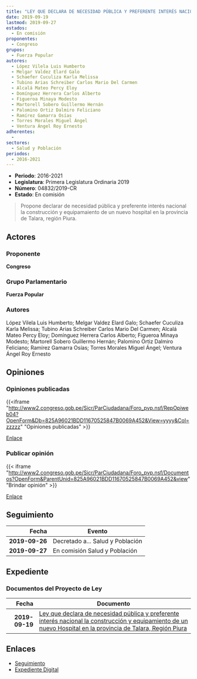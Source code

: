 ```yaml
---
title: "LEY QUE DECLARA DE NECESIDAD PÚBLICA Y PREFERENTE INTERÉS NACIONAL LA CONSTRUCCIÓN Y EQUIPAMIENTO DE UN NUEVO HOSPITAL EN LA PROVINCIA DE TALARA, REGIÓN PIURA"
date: 2019-09-19
lastmod: 2019-09-27
estados: 
  - En comisión
proponentes: 
  - Congreso
grupos: 
  - Fuerza Popular
autores: 
  - López Vilela Luis Humberto
  - Melgar Valdez Elard Galo
  - Schaefer Cuculiza Karla Melissa
  - Tubino Arias Schreiber Carlos Mario Del Carmen
  - Alcalá Mateo Percy Eloy
  - Domínguez Herrera Carlos Alberto
  - Figueroa Minaya Modesto
  - Martorell Sobero Guillermo Hernán
  - Palomino Ortiz Dalmiro Feliciano
  - Ramírez Gamarra Osías
  - Torres Morales Miguel Ángel
  - Ventura Ángel Roy Ernesto
adherentes: 
  - 
sectores: 
  - Salud y Población
periodos: 
  - 2016-2021
---
```


- **Periodo**: 2016-2021
- **Legislatura**: Primera Legislatura Ordinaria 2019
- **Número**: 04832/2019-CR
- **Estado**: En comisión

> Propone declarar de necesidad pública y preferente interés nacional la construcción y equipamaiento de un nuevo hospital en la provincia de Talara, región Piura.


## Actores

### Proponente

**Congreso**

### Grupo Parlamentario

**Fuerza Popular**

### Autores

López Vilela Luis Humberto; Melgar Valdez Elard Galo; Schaefer Cuculiza Karla Melissa; Tubino Arias Schreiber Carlos Mario Del Carmen; Alcalá Mateo Percy Eloy; Domínguez Herrera Carlos Alberto; Figueroa Minaya Modesto; Martorell Sobero Guillermo Hernán; Palomino Ortiz Dalmiro Feliciano; Ramírez Gamarra Osías; Torres Morales Miguel Ángel; Ventura Ángel Roy Ernesto


## Opiniones

### Opiniones publicadas

{{<iframe "http://www2.congreso.gob.pe/Sicr/ParCiudadana/Foro_pvp.nsf/RepOpiweb04?OpenForm&Db=825A96021BDD11670525847B0069A452&View=yyyy&Col=zzzzz" "Opiniones publicadas" >}}

[Enlace](http://www2.congreso.gob.pe/Sicr/ParCiudadana/Foro_pvp.nsf/RepOpiweb04?OpenForm&Db=825A96021BDD11670525847B0069A452&View=yyyy&Col=zzzzz)
### Publicar opinión

{{< iframe "http://www2.congreso.gob.pe/Sicr/ParCiudadana/Foro_pvp.nsf/Documentos?OpenForm&ParentUnid=825A96021BDD11670525847B0069A452&view" "Brindar opinión" >}}

[Enlace](http://www2.congreso.gob.pe/Sicr/ParCiudadana/Foro_pvp.nsf/Documentos?OpenForm&ParentUnid=825A96021BDD11670525847B0069A452&view)

## Seguimiento

| Fecha | Evento |
|------:|--------|
| **2019-09-26** | Decretado a... Salud y Población|
| **2019-09-27** | En comisión Salud y Población|


## Expediente


### Documentos del Proyecto de Ley

| Fecha | Documento |
|------:|--------|
| **2019-09-19** | [Ley que declara de necesidad pública y preferente interés nacional la construcción y equipamiento de un nuevo Hospital en la provincia de Talara, Región Piura](http://www.leyes.congreso.gob.pe/Documentos/2016_2021/Proyectos_de_Ley_y_de_Resoluciones_Legislativas/PL04832_20190919.pdf) |

## Enlaces 

- [Seguimiento](http://www2.congreso.gob.pe/Sicr/TraDocEstProc/CLProLey2016.nsf/f7fff46988ca05b1052578e100829cc7/e87fca6fb3410b4c0525847b005c530c?OpenDocument)
- [Expediente Digital](http://www2.congreso.gob.pe/Sicr/TraDocEstProc/CLProLey2016.nsf/f7fff46988ca05b1052578e100829cc7/e87fca6fb3410b4c0525847b005c530c?OpenDocument&Click=05257FB7005EB655.eb71d0cf91d8294e05256cdf006b5706/$Body/0.1C6C)
